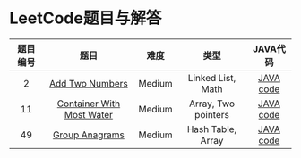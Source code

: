 # LeetCode题目与解答

|题目编号|题目|难度|类型|JAVA代码|
|:--:|:--:|:--:|:--:|:--:|
|2|[Add Two Numbers](https://leetcode.com/problems/add-two-numbers/)|Medium| Linked List, Math|[JAVA code](https://github.com/Parallelline1996/Leetcode/blob/master/Problems/src/main/java/page1/N2_AddTwoNumbers.java)|
|11|[Container With Most Water](https://leetcode.com/problems/container-with-most-water/)|Medium|Array, Two pointers|[JAVA code](https://github.com/Parallelline1996/Leetcode/blob/master/Problems/src/main/java/page1/N11_ContainerWithMostWater)|
|49|[Group Anagrams](https://leetcode.com/problems/group-anagrams/)|Medium| Hash Table, Array|[JAVA code](https://github.com/Parallelline1996/Leetcode/blob/master/Problems/src/main/java/page1/N49_GroupAnagrams)|
